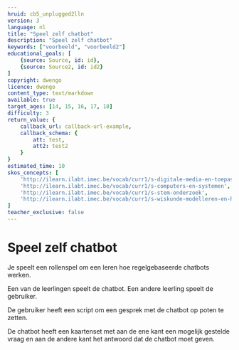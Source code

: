 ```yaml
---
hruid: cb5_unplugged2lln
version: 3
language: nl
title: "Speel zelf chatbot"
description: "Speel zelf chatbot"
keywords: ["voorbeeld", "voorbeeld2"]
educational_goals: [
    {source: Source, id: id}, 
    {source: Source2, id: id2}
]
copyright: dwengo
licence: dwengo
content_type: text/markdown
available: true
target_ages: [14, 15, 16, 17, 18]
difficulty: 3
return_value: {
    callback_url: callback-url-example,
    callback_schema: {
        att: test,
        att2: test2
    }
}
estimated_time: 10
skos_concepts: [
    'http://ilearn.ilabt.imec.be/vocab/curr1/s-digitale-media-en-toepassingen', 
    'http://ilearn.ilabt.imec.be/vocab/curr1/s-computers-en-systemen', 
    'http://ilearn.ilabt.imec.be/vocab/curr1/s-stem-onderzoek', 
    'http://ilearn.ilabt.imec.be/vocab/curr1/s-wiskunde-modelleren-en-heuristiek'
]
teacher_exclusive: false
---
```


# Speel zelf chatbot


Je speelt een rollenspel om een leren hoe regelgebaseerde chatbots werken.

Een van de leerlingen speelt de chatbot. Een andere leerling speelt de gebruiker.

De gebruiker heeft een script om een gesprek met de chatbot op poten te zetten. 

De chatbot heeft een kaartenset met aan de ene kant een mogelijk gestelde vraag en aan de andere kant het antwoord dat de chatbot moet geven.
